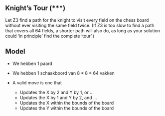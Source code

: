 ## Knight’s Tour (***) 
Let Z3 find a path for the knight to visit every field on the chess board without ever visiting the same field twice. (If Z3 is too slow to find a path that covers all 64 fields, a shorter path will also do, as long as your solution could ‘in principle’ find the complete ‘tour’.)

## Model

- We hebben 1 paard
- We hebben 1 schaakboord van 8 * 8 = 64 vakken

- A valid move is one that
    - Updates the X by 2 and Y by 1, or ...
    - Updates the X by 1 and Y by 2, and ...
    - Updates the X within the bounds of the board
    - Updates the Y within the bounds of the board